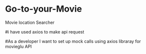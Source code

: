 # Go-to-your-Movie
Movie location Searcher


#i have used axios to make api request

#As a developer I want to set up mock calls using axios libraray for movieglu API